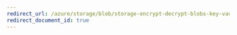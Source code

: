 ```yaml
---
redirect_url: /azure/storage/blob/storage-encrypt-decrypt-blobs-key-vault
redirect_document_id: true
---
```


